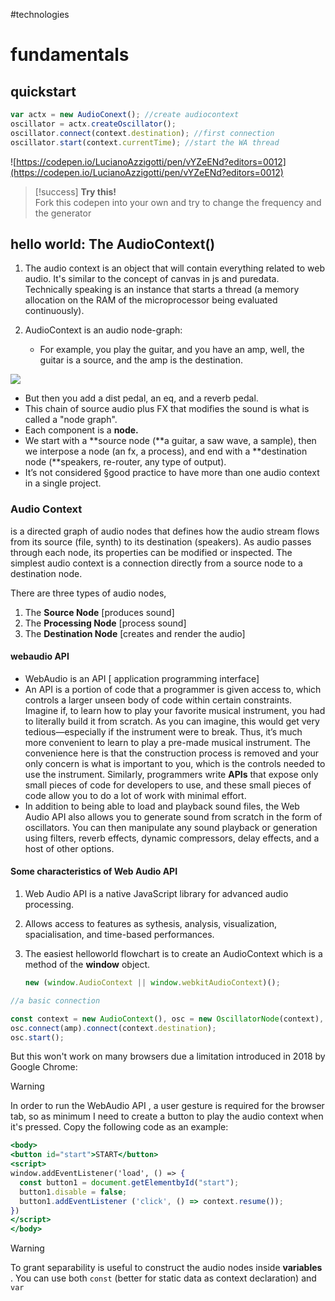 
#technologies 
# fundamentals

## quickstart

```js
var actx = new AudioConext(); //create audiocontext
oscillator = actx.createOscillator();
oscillator.connect(context.destination); //first connection
oscillator.start(context.currentTime); //start the WA thread
```

![https://codepen.io/LucianoAzzigotti/pen/vYZeENd?editors=0012](https://codepen.io/LucianoAzzigotti/pen/vYZeENd?editors=0012)


> [!success] **Try this!**  
>  Fork this codepen into your own and try to change the frequency and the generator 


## hello world: The AudioContext()

1. The audio context is an object that will contain everything related to web audio. It's similar to the concept of canvas in js and puredata. Technically speaking is an instance that starts a thread (a memory allocation on the RAM of the microprocessor being evaluated continuously).
2.  AudioContext is an audio node-graph:

    * For example, you play the guitar, and you have an amp, well, the guitar is a source, and the amp is the destination.

![](https://i.imgur.com/1AJdz46.png)


* But then you add a dist pedal, an eq, and a reverb pedal.
* This chain of source audio plus FX that modifies the sound is what is called a "node graph".
* Each component is a **node.**
* We start with a \*\*source node (\*\*a guitar, a saw wave, a sample), then we interpose a node (an fx, a process), and end with a \*\*destination node (\*\*speakers, re-router, any type of output).
* It’s not considered §good practice to have more than one audio context in a single project.

### Audio Context

is a directed graph of audio nodes that defines how the audio stream flows from its source (file, synth) to its destination (speakers). As audio passes through each node, its properties can be modified or inspected. The simplest audio context is a connection directly from a source node to a destination node.

There are three types of audio nodes,

1. The **Source Node** \[produces sound]
2. The **Processing Node** \[process sound]
3. The **Destination Node** \[creates and render the audio]

#### webaudio API

* WebAudio is an API \[ application programming interface]
* An API is a portion of code that a programmer is given access to, which controls a larger unseen body of code within certain constraints. Imagine if, to learn how to play your favorite musical instrument, you had to literally build it from scratch. As you can imagine, this would get very tedious—especially if the instrument were to break. Thus, it’s much more convenient to learn to play a pre-made musical instrument. The convenience here is that the construction process is removed and your only concern is what is important to you, which is the controls needed to use the instrument. Similarly, programmers write **APIs** that expose only small pieces of code for developers to use, and these small pieces of code allow you to do a lot of work with minimal effort.
* In addition to being able to load and playback sound files, the Web Audio API also allows you to generate sound from scratch in the form of oscillators. You can then manipulate any sound playback or generation using filters, reverb effects, dynamic compressors, delay effects, and a host of other options.

#### Some characteristics of Web Audio API

1. Web Audio API is a native JavaScript library for advanced audio processing.
2. Allows access to features as sythesis, analysis, visualization, spacialisation, and time-based performances.
3.  The easiest helloworld flowchart is to create an AudioContext which is a method of the **window** object.

    ```jsx
    new (window.AudioContext || window.webkitAudioContext)();
    ```



```jsx
//a basic connection

const context = new AudioContext(), osc = new OscillatorNode(context), amp = new GainNode (context, {gain:0.5});
osc.connect(amp).connect(context.destination);
osc.start();
```

But this won't work on many browsers due a limitation introduced in 2018 by Google Chrome:

> [!warning]
In order to run the WebAudio API , a user gesture is required for the browser tab, so as minimum I need to create a button to play the audio context when it's pressed. Copy the following code as an example:


```jsx
<body>
<button id="start">START</button>
<script>
window.addEventListener('load', () => {
  const button1 = document.getElementbyId("start");
  button1.disable = false;
  button1.addEventListener ('click', () => context.resume());
})
</script>
</body>
```

> [!warning]
> To grant separability is useful to construct the audio nodes inside **variables** .
> You can use both `const` (better for static data as context declaration)  and `var`&#x20;

